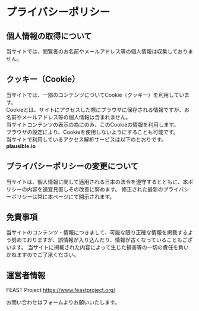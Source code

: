 # プライバシーポリシー

## 個人情報の取得について
当サイトでは、閲覧者のお名前やメールアドレス等の個人情報は収集しておりません。

## クッキー（Cookie）
当サイトでは、一部のコンテンツについてCookie（クッキー）を利用しています。  
Cookieとは、サイトにアクセスした際にブラウザに保存される情報ですが、お名前やメールアドレス等の個人情報は含まれません。  
当サイトコンテンツの表示の為にのみ、このCookieの情報を利用します。  
ブラウザの設定により、Cookieを使用しないようにすることも可能です。  
当サイトで利用しているアクセス解析サービスは以下のとおりです。  
**plausible.io**

## プライバシーポリシーの変更について
当サイトは、個人情報に関して適用される日本の法令を遵守するとともに、本ポリシーの内容を適宜見直しその改善に努めます。
修正された最新のプライバシーポリシーは常に本ページにて開示されます。

## 免責事項
当サイトのコンテンツ・情報につきまして、可能な限り正確な情報を掲載するよう努めておりますが、誤情報が入り込んだり、情報が古くなっていることもございます。
当サイトに掲載された内容によって生じた損害等の一切の責任を負いかねますのでご了承ください。

## 運営者情報
FEAST Project
https://www.feastproject.org/

お問い合わせはフォームよりお願いいたします。
